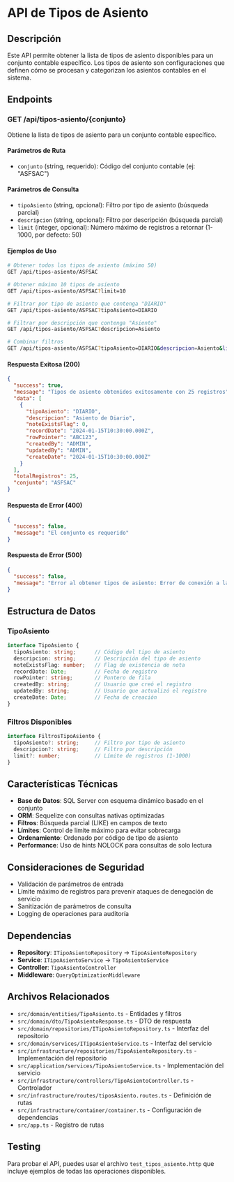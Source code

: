 # API de Tipos de Asiento

## Descripción
Este API permite obtener la lista de tipos de asiento disponibles para un conjunto contable específico. Los tipos de asiento son configuraciones que definen cómo se procesan y categorizan los asientos contables en el sistema.

## Endpoints

### GET /api/tipos-asiento/{conjunto}

Obtiene la lista de tipos de asiento para un conjunto contable específico.

#### Parámetros de Ruta
- `conjunto` (string, requerido): Código del conjunto contable (ej: "ASFSAC")

#### Parámetros de Consulta
- `tipoAsiento` (string, opcional): Filtro por tipo de asiento (búsqueda parcial)
- `descripcion` (string, opcional): Filtro por descripción (búsqueda parcial)
- `limit` (integer, opcional): Número máximo de registros a retornar (1-1000, por defecto: 50)

#### Ejemplos de Uso

```bash
# Obtener todos los tipos de asiento (máximo 50)
GET /api/tipos-asiento/ASFSAC

# Obtener máximo 10 tipos de asiento
GET /api/tipos-asiento/ASFSAC?limit=10

# Filtrar por tipo de asiento que contenga "DIARIO"
GET /api/tipos-asiento/ASFSAC?tipoAsiento=DIARIO

# Filtrar por descripción que contenga "Asiento"
GET /api/tipos-asiento/ASFSAC?descripcion=Asiento

# Combinar filtros
GET /api/tipos-asiento/ASFSAC?tipoAsiento=DIARIO&descripcion=Asiento&limit=5
```

#### Respuesta Exitosa (200)

```json
{
  "success": true,
  "message": "Tipos de asiento obtenidos exitosamente con 25 registros",
  "data": [
    {
      "tipoAsiento": "DIARIO",
      "descripcion": "Asiento de Diario",
      "noteExistsFlag": 0,
      "recordDate": "2024-01-15T10:30:00.000Z",
      "rowPointer": "ABC123",
      "createdBy": "ADMIN",
      "updatedBy": "ADMIN",
      "createDate": "2024-01-15T10:30:00.000Z"
    }
  ],
  "totalRegistros": 25,
  "conjunto": "ASFSAC"
}
```

#### Respuesta de Error (400)

```json
{
  "success": false,
  "message": "El conjunto es requerido"
}
```

#### Respuesta de Error (500)

```json
{
  "success": false,
  "message": "Error al obtener tipos de asiento: Error de conexión a la base de datos"
}
```

## Estructura de Datos

### TipoAsiento
```typescript
interface TipoAsiento {
  tipoAsiento: string;      // Código del tipo de asiento
  descripcion: string;      // Descripción del tipo de asiento
  noteExistsFlag: number;   // Flag de existencia de nota
  recordDate: Date;         // Fecha de registro
  rowPointer: string;       // Puntero de fila
  createdBy: string;        // Usuario que creó el registro
  updatedBy: string;        // Usuario que actualizó el registro
  createDate: Date;         // Fecha de creación
}
```

### Filtros Disponibles
```typescript
interface FiltrosTipoAsiento {
  tipoAsiento?: string;     // Filtro por tipo de asiento
  descripcion?: string;     // Filtro por descripción
  limit?: number;           // Límite de registros (1-1000)
}
```

## Características Técnicas

- **Base de Datos**: SQL Server con esquema dinámico basado en el conjunto
- **ORM**: Sequelize con consultas nativas optimizadas
- **Filtros**: Búsqueda parcial (LIKE) en campos de texto
- **Límites**: Control de límite máximo para evitar sobrecarga
- **Ordenamiento**: Ordenado por código de tipo de asiento
- **Performance**: Uso de hints NOLOCK para consultas de solo lectura

## Consideraciones de Seguridad

- Validación de parámetros de entrada
- Límite máximo de registros para prevenir ataques de denegación de servicio
- Sanitización de parámetros de consulta
- Logging de operaciones para auditoría

## Dependencias

- **Repository**: `ITipoAsientoRepository` → `TipoAsientoRepository`
- **Service**: `ITipoAsientoService` → `TipoAsientoService`
- **Controller**: `TipoAsientoController`
- **Middleware**: `QueryOptimizationMiddleware`

## Archivos Relacionados

- `src/domain/entities/TipoAsiento.ts` - Entidades y filtros
- `src/domain/dto/TipoAsientoResponse.ts` - DTO de respuesta
- `src/domain/repositories/ITipoAsientoRepository.ts` - Interfaz del repositorio
- `src/domain/services/ITipoAsientoService.ts` - Interfaz del servicio
- `src/infrastructure/repositories/TipoAsientoRepository.ts` - Implementación del repositorio
- `src/application/services/TipoAsientoService.ts` - Implementación del servicio
- `src/infrastructure/controllers/TipoAsientoController.ts` - Controlador
- `src/infrastructure/routes/tiposAsiento.routes.ts` - Definición de rutas
- `src/infrastructure/container/container.ts` - Configuración de dependencias
- `src/app.ts` - Registro de rutas

## Testing

Para probar el API, puedes usar el archivo `test_tipos_asiento.http` que incluye ejemplos de todas las operaciones disponibles.
